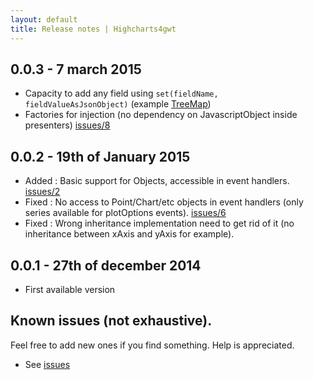 ```yaml
---
layout: default
title: Release notes | Highcharts4gwt
---
```


## 0.0.3 - 7 march 2015

* Capacity to add any field using ```set(fieldName, fieldValueAsJsonObject)``` (example [TreeMap](http://data-dragon-766.appspot.com/#ChartPlace:TreeMapWithColumnAxis))
* Factories for injection (no dependency on JavascriptObject inside presenters) [issues/8](https://github.com/highcharts4gwt/highcharts4gwt/issues/8)


## 0.0.2 - 19th of January 2015

* Added : Basic support for Objects, accessible in event handlers. [issues/2](https://github.com/highcharts4gwt/highcharts4gwt/issues/2)
* Fixed : No access to Point/Chart/etc objects in event handlers (only series available for plotOptions events). [issues/6](https://github.com/highcharts4gwt/highcharts4gwt/issues/6)
* Fixed : Wrong inheritance implementation need to get rid of it (no inheritance between xAxis and yAxis for example).


## 0.0.1 - 27th of december 2014

* First available version

## Known issues (not exhaustive).
Feel free to add new ones if you find something. Help is appreciated.

* See [issues](https://github.com/highcharts4gwt/highcharts4gwt/issues)


